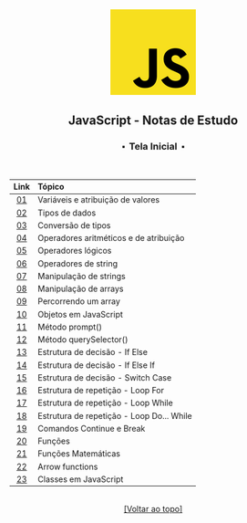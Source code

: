 <div align="center">
	<img src="./assets/js.png">
	<h2>JavaScript - Notas de Estudo</h2>
	<h3>⬝&nbsp; Tela Inicial &nbsp;⬝</h3>
&nbsp;
&nbsp;	

Link   | Tópico 
:---:  | :---
[01](https://github.com/michelelozada/JavaScript-Study-Notes/blob/main/files/01-Variaveis-e-Atribuicao.md) | Variáveis e atribuição de valores   
[02](https://github.com/michelelozada/JavaScript-Study-Notes/blob/main/files/02-Tipos-de-Dados.js) | Tipos de dados    
[03](https://github.com/michelelozada/JavaScript-Study-Notes/blob/main/files/03-Conversao-de-Tipos.md) | Conversão de tipos  
[04](https://github.com/michelelozada/JavaScript-Study-Notes/blob/main/files/04-Operadores-Aritmeticos-e-de-Atribuicao.js) | Operadores aritméticos e de atribuição   
[05](https://github.com/michelelozada/JavaScript-Study-Notes/blob/main/files/05-Operadores-Logicos.js) | Operadores lógicos    
[06](https://github.com/michelelozada/JavaScript-Study-Notes/blob/main/files/06-Operadores-de-String.js) | Operadores de string    
[07](https://github.com/michelelozada/JavaScript-Study-Notes/blob/main/files/07-Manipulacao-de-Strings.js) | Manipulação de strings   
[08](https://github.com/michelelozada/JavaScript-Study-Notes/blob/main/files/08-Manipulacao-de-Arrays.js) | Manipulação de arrays   
[09](https://github.com/michelelozada/JavaScript-Study-Notes/blob/main/files/09-Percorrendo-um-Array.js) | Percorrendo um array   
[10](https://github.com/michelelozada/JavaScript-Study-Notes/blob/main/files/10-Objetos.js) | Objetos em JavaScript  
[11](https://github.com/michelelozada/JavaScript-Study-Notes/blob/main/files/11-Metodo-Prompt.md) | Método prompt()  
[12](https://github.com/michelelozada/JavaScript-Study-Notes/blob/main/files/12-Metodo-querySelector.md) | Método querySelector()
[13](https://github.com/michelelozada/JavaScript-Study-Notes/blob/main/files/13-Estrutura-Decisao-If-Else.js) | Estrutura de decisão - If Else 
[14](https://github.com/michelelozada/JavaScript-Study-Notes/blob/main/files/14-Estrutura-Decisao-If-Else-If.js) | Estrutura de decisão - If Else If  
[15](https://github.com/michelelozada/JavaScript-Study-Notes/blob/main/files/15-Estrutura-Decisao-Switch-Case.js) | Estrutura de decisão - Switch Case 
[16](https://github.com/michelelozada/JavaScript-Study-Notes/blob/main/files/16-Estrutura-Repeticao-Loop-For.js) | Estrutura de repetição - Loop For 
[17](https://github.com/michelelozada/JavaScript-Study-Notes/blob/main/files/17-Estrutura-Repeticao-Loop-While.md) | Estrutura de repetição - Loop While  
[18](https://github.com/michelelozada/JavaScript-Study-Notes/blob/main/files/18-Estrutura-Repeticao-Loop-Do-While.js) | Estrutura de repetição - Loop Do... While  
[19](https://github.com/michelelozada/JavaScript-Study-Notes/blob/main/files/19-Comandos-Continue-e-Break.js) | Comandos Continue e Break 
[20](https://github.com/michelelozada/JavaScript-Study-Notes/blob/main/files/20-Funcoes.js) | Funções  
[21](https://github.com/michelelozada/JavaScript-Study-Notes/blob/main/files/21-Funcoes-matematicas.md) | Funções Matemáticas
[22](https://github.com/michelelozada/JavaScript-Study-Notes/blob/main/files/22-Arrow-Functions.js) | Arrow functions   
[23](https://github.com/michelelozada/JavaScript-Study-Notes/blob/main/files/23-Classes-em-JS.js) | Classes em JavaScript  

&nbsp;    
[[Voltar ao topo]](https://github.com/michelelozada/JavaScript-Study-Notes#javascript---notas-de-estudo)
</div>